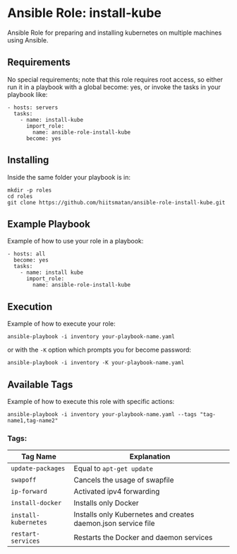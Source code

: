 Ansible Role: install-kube
=========

Ansible Role for preparing and installing kubernetes on multiple machines using Ansible.

Requirements
------------
No special requirements; note that this role requires root access, so either run it in a playbook with a global become: yes, or invoke the tasks in your playbook like:
```
- hosts: servers
  tasks:
    - name: install-kube
      import_role:
        name: ansible-role-install-kube
      become: yes
```
Installing
------------
Inside the same folder your playbook is in:
```
mkdir -p roles
cd roles
git clone https://github.com/hiitsmatan/ansible-role-install-kube.git
```
Example Playbook
----------------
Example of how to use your role in a playbook:
```
- hosts: all
  become: yes
  tasks:
    - name: install kube
      import_role:
        name: ansible-role-install-kube
```
Execution
----------------
Example of how to execute your role:
```
ansible-playbook -i inventory your-playbook-name.yaml
```
or with the `-K` option which prompts you for become password:
```
ansible-playbook -i inventory -K your-playbook-name.yaml
```
Available Tags
----------------
Example of how to execute this role with specific actions:
```
ansible-playbook -i inventory your-playbook-name.yaml --tags "tag-name1,tag-name2"
```
### Tags:
| Tag Name | Explanation |
| ------------- | ------------- |
| `update-packages`  | Equal to `apt-get update`  |
| `swapoff` | Cancels the usage of swapfile  |
| `ip-forward` | Activated ipv4 forwarding  |
| `install-docker`  | Installs only Docker |
| `install-kubernetes`  | Installs only Kubernetes and creates daemon.json service file |
| `restart-services`  | Restarts the Docker and daemon services |





